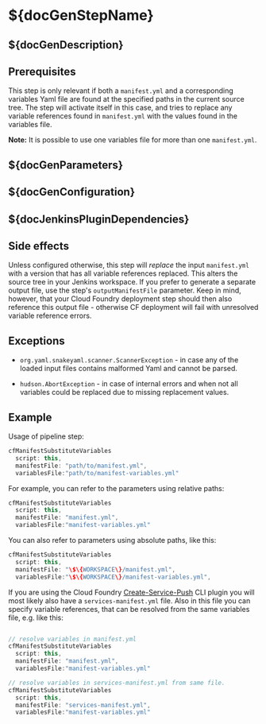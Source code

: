 # ${docGenStepName}

## ${docGenDescription}

## Prerequisites

This step is only relevant if both a `manifest.yml` and a corresponding variables Yaml file are found at the specified paths in the current source tree.
The step will activate itself in this case, and tries to replace any variable references found in `manifest.yml` with the values found in the variables file.

**Note:** It is possible to use one variables file for more than one `manifest.yml`.

## ${docGenParameters}

## ${docGenConfiguration}

## ${docJenkinsPluginDependencies}

## Side effects

Unless configured otherwise, this step will *replace* the input `manifest.yml` with a version that has all variable references replaced. This alters the source tree in your Jenkins workspace.
If you prefer to generate a separate output file, use the step's `outputManifestFile` parameter. Keep in mind, however, that your Cloud Foundry deployment step should then also reference this output file - otherwise CF deployment will fail with unresolved variable reference errors.

## Exceptions

* `org.yaml.snakeyaml.scanner.ScannerException` - in case any of the loaded input files contains malformed Yaml and cannot be parsed.

* `hudson.AbortException` - in case of internal errors and when not all variables could be replaced due to missing replacement values.

## Example

Usage of pipeline step:

```groovy
cfManifestSubstituteVariables
  script: this,
  manifestFile: "path/to/manifest.yml",
  variablesFile:"path/to/manifest-variables.yml"
```

For example, you can refer to the parameters using relative paths:

```groovy
cfManifestSubstituteVariables
  script: this,
  manifestFile: "manifest.yml",
  variablesFile:"manifest-variables.yml"
```

You can also refer to parameters using absolute paths, like this:

```groovy
cfManifestSubstituteVariables
  script: this,
  manifestFile: "\$\{WORKSPACE\}/manifest.yml",
  variablesFile:"\$\{WORKSPACE\}/manifest-variables.yml",
```

If you are using the Cloud Foundry [Create-Service-Push](https://github.com/dawu415/CF-CLI-Create-Service-Push-Plugin) CLI plugin you will most likely also have a `services-manifest.yml` file.
Also in this file you can specify variable references, that can be resolved from the same variables file, e.g. like this:

```groovy

// resolve variables in manifest.yml
cfManifestSubstituteVariables
  script: this,
  manifestFile: "manifest.yml",
  variablesFile:"manifest-variables.yml"

// resolve variables in services-manifest.yml from same file.
cfManifestSubstituteVariables
  script: this,
  manifestFile: "services-manifest.yml",
  variablesFile:"manifest-variables.yml"
```
